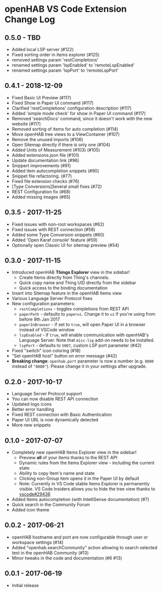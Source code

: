 # openHAB VS Code Extension Change Log

## 0.5.0 - TBD
- Added local LSP server (#122)
- Fixed sorting order in items explorer (#125)
- removed settings param 'restCompletions'
- renamed settings param 'lspEnabled' to 'remoteLspEnabled'
- renamed settings param 'lspPort' to 'remoteLspPort'

## 0.4.1 - 2018-12-09
- Fixed Basic UI Preview (#117)
- Fixed Show in Paper UI command (#117)
- Clarified 'restCompletions' configuration description (#117)
- Added 'simple mode check' for show in Paper UI command (#117)
- Removed 'searchDocs' command, since it doesn't work with the new website (#117)
- Removed sorting of items for auto completion (#114)
- Move openHAB tree views to a ViewContainer (#107)
- Remove the unused imports (#106)
- Open Sitemap directly if there is only one (#104)
- Added Units of Measurement (#103) (#105)
- Added extensions.json file (#101)
- Update documentation link (#96)
- Snippert improvements (#91)
- Added item autocompletion snippets (#90)
- Snippet file refactoring. (#77)
- Fixed file extension checks (#76) 
- [Type Conversions]Several small fixes (#72)
- REST Configuration fix (#68)
- Added missing images (#65) 

## 0.3.5 - 2017-11-25
- Fixed issues with non-root workspaces (#62)
- Fixed issues with REST connection (#58)
- Added some Type Conversion snippets (#60)
- Added 'Open Karaf console' feature (#59)
- Optionally open Classic UI for sitemap preview (#54)

## 0.3.0 - 2017-11-15
- Introduced openHAB **Things Explorer** view in the sidebar!
  - Create Items directly from Thing's channels.
  - Quick copy name and Thing UID directly from the sidebar
  - Quick access to the binding documentation
- Insert into Sitemap feature in the openHAB Items view
- Various Language Server Protocol fixes
- New configuration parameters:
  - `restCompletions` - toggles completions from REST API
  - `paperPath` - defaults to `paperui`. Change it to `ui` if you're using from before 9th Jan 2017
  - `paperInBrowser` - if set to `true`, will open Paper UI in a browser instead of VSCode window
  - `lspEnabled` - if `true`, will enable communication with openHAB's Language Server. Note that `misc-lsp` add-on needs to be installed.
  - `lspPort` - defaults to `5007`, custom LSP port parameter (#42)
- Fixed "switch" icon coloring (#18)
- "Set openHAB host" button on error message (#42)
- **Breaking change**: `openhab.port` parameter is now a number (e.g. `8080` instead of `"8080"`).
Please change it in your settings after upgrade.

## 0.2.0 - 2017-10-17
- Language Server Protocol support
- You can now disable REST API connection
- Updated logo icons
- Better error handling
- Fixed REST connection with Basic Authentication
- Paper UI URL is now dynamically detected
- More new snippets

## 0.1.0 - 2017-07-07
- Completely new openHAB Items Explorer view in the sidebar!
    - Preview **all** of your items thanks to the REST API
    - Dynamic rules from the Items Explorer view - including the current state
    - Ability to copy Item's name and state
    - Clicking non-Group item opens it in the Paper UI by default
    - Note: Currently in VS Code stable Items Explorer is permanently visible. VS Code Insiders allows you to hide the tree view thanks to [vscode#29436](https://github.com/Microsoft/vscode/issues/29436) 
- Added Items autocompletion (with IntelliSense documentation) (#7)
- Quick search in the Community Forum
- Added icon theme

## 0.0.2 - 2017-06-21
- openHAB hostname and port are now configurable through user or workspace settings (#14)
- Added "openhab.searchCommunity" action allowing to search selected text in the openHAB Community (#13)
- Minor tweaks in the code and documentation (#6 #13)

## 0.0.1 - 2017-06-19
- Initial release